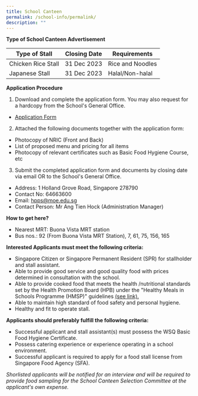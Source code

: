 ```yaml
---
title: School Canteen
permalink: /school-info/permalink/
description: ""
---
```

**Type of School Canteen Advertisement**

|Type of Stall  | Closing Date | Requirements|
| -------- | -------- | -------- |
|Chicken Rice Stall     | 31 Dec 2023     | Rice and Noodles    | 
Japanese Stall    |31 Dec 2023| Halal/Non-halal

**Application Procedure**
1. Download and complete the application form. You may also request for a hardcopy from the School's General Office. 

* [Application Form](/files/application%20form_canteen.pdf)

2. Attached the following documents together with the application form:
*  Photocopy of NRIC (Front and Back)
*  List of proposed menu and pricing for all items
*  Photocopy of relevant certificates such as Basic Food Hygiene Course, etc

3. Submit the completed application form and documents by closing date via email OR to the School's General Office.
* Address: 1 Holland Grove Road, Singapore 278790
* Contact No: 64663600
* Email: hpps@moe.edu.sg
* Contact Person: Mr Ang Tien Hock (Administration Manager)

**How to get here?**
* Nearest MRT: Buona Vista MRT station 
* Bus nos.: 92 (From Buona Vista MRT Station), 7, 61, 75, 156, 165

**Interested Applicants must meet the following criteria:**
* Singapore Citizen or Singapore Permanent Resident (SPR) for stallholder and stall assistant.
* Able to provide good service and good quality food with prices determined in consultation with the school.
* Able to provide cooked food that meets the health /nutritional standards set by the Health Promotion Board (HPB) under the "Healthy Meals in Schools Programme (HMSP)" guidelines [(see link).](https://www.hpb.gov.sg/schools/school-programmes/healthy-meals-in-schools-programme)
* Able to maintain high standard of food safety and personal hygiene.
* Healthy and fit to operate stall.

**Applicants should preferably fulfill the following criteria:**
* Successful applicant and stall assistant(s) must possess the WSQ Basic Food Hygiene Certificate.
* Possess catering experience or experience operating in a school environment.
* Successful applicant is required to apply for a food stall license from Singapore Food Agency (SFA).

*Shorlisted applicants will be notified for an interview and will be required to provide food sampling for the School Canteen Selection Committee at the applicant's own expense.*